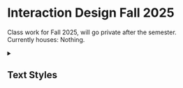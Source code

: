 # Interaction Design Fall 2025
Class work for Fall 2025, will go private after the semester. <br>
Currently houses:	Nothing.

<details>
<summary><h2>Text Styles</h2></summary>
<em>*watch out*</em><br>    
<b>**There has never been.**</b><br>     
<strikethrough>~~I am not longer real.~~</strikethrough><br>    
<sup>Without love,</sup> it <sub>cannot be seen.</sub><br>    
[<a href="https://www.youtube.com/watch?v=abbR-Ttd-cA">Yo check out this video</a>](https://www.youtube.com/watch?v=abbR-Ttd-cA)<br><br> 
  
![An image of Wario, a fat italian man wearing yellow and purple. He looks dopey.](https://encrypted-tbn0.gstatic.com/images?q=tbn:ANd9GcR_1OGjDRHnPrjPFfNAeVRNT5fw_tw7ueWGzA&s)<br>     
Have you seen this man?  
</details>


